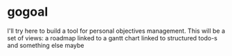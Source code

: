 # gogoal
I'll try here to build a tool for personal objectives management. This will be a set of views: a roadmap linked to a gantt chart linked to structured todo-s and something else maybe
